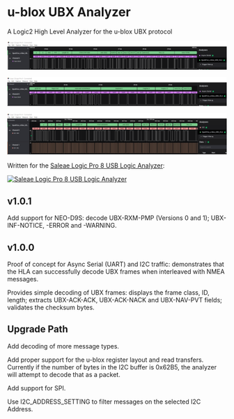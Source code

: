 
  # u-blox UBX Analyzer
  
A Logic2 High Level Analyzer for the u-blox UBX protocol

![Screen shot 1](./Screenshot_1.png)

![Screen shot 2](./Screenshot_2.png)

![Screen shot 3](./Screenshot_3.png)

Written for the [Saleae Logic Pro 8 USB Logic Analyzer](https://www.sparkfun.com/products/13196):

[![Saleae Logic Pro 8 USB Logic Analyzer](https://cdn.sparkfun.com//assets/parts/1/0/3/3/0/13196-04.jpg)](https://www.sparkfun.com/products/13196)

## v1.0.1

Add support for NEO-D9S: decode UBX-RXM-PMP (Versions 0 and 1); UBX-INF-NOTICE, -ERROR and -WARNING.

## v1.0.0

Proof of concept for Async Serial (UART) and I2C traffic: demonstrates that the HLA can successfully decode UBX frames when interleaved with NMEA messages.

Provides simple decoding of UBX frames: displays the frame class, ID, length; extracts UBX-ACK-ACK, UBX-ACK-NACK and UBX-NAV-PVT fields; validates the checksum bytes.

## Upgrade Path

Add decoding of more message types.

Add proper support for the u-blox register layout and read transfers. Currently if the number of bytes in the I2C buffer is 0x62B5, the analyzer will attempt to decode that as a packet.

Add support for SPI.

Use I2C_ADDRESS_SETTING to filter messages on the selected I2C Address.